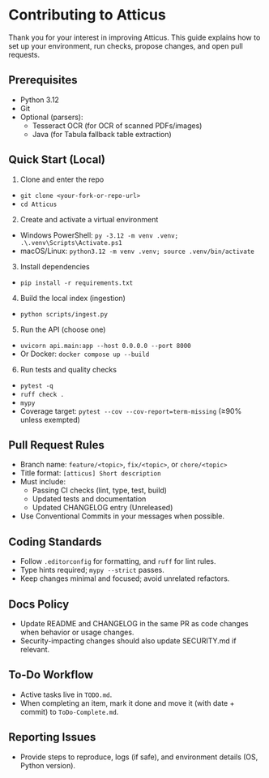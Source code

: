 # Contributing to Atticus

Thank you for your interest in improving Atticus. This guide explains how to set up your environment, run checks, propose changes, and open pull requests.

## Prerequisites

- Python 3.12
- Git
- Optional (parsers):
  - Tesseract OCR (for OCR of scanned PDFs/images)
  - Java (for Tabula fallback table extraction)

## Quick Start (Local)

1) Clone and enter the repo
- `git clone <your-fork-or-repo-url>`
- `cd Atticus`

2) Create and activate a virtual environment
- Windows PowerShell: `py -3.12 -m venv .venv; .\.venv\Scripts\Activate.ps1`
- macOS/Linux: `python3.12 -m venv .venv; source .venv/bin/activate`

3) Install dependencies
- `pip install -r requirements.txt`

4) Build the local index (ingestion)
- `python scripts/ingest.py`

5) Run the API (choose one)
- `uvicorn api.main:app --host 0.0.0.0 --port 8000`
- Or Docker: `docker compose up --build`

6) Run tests and quality checks
- `pytest -q`
- `ruff check .`
- `mypy`
- Coverage target: `pytest --cov --cov-report=term-missing` (≥90% unless exempted)

## Pull Request Rules

- Branch name: `feature/<topic>`, `fix/<topic>`, or `chore/<topic>`
- Title format: `[atticus] Short description`
- Must include:
  - Passing CI checks (lint, type, test, build)
  - Updated tests and documentation
  - Updated CHANGELOG entry (Unreleased)
- Use Conventional Commits in your messages when possible.

## Coding Standards

- Follow `.editorconfig` for formatting, and `ruff` for lint rules.
- Type hints required; `mypy --strict` passes.
- Keep changes minimal and focused; avoid unrelated refactors.

## Docs Policy

- Update README and CHANGELOG in the same PR as code changes when behavior or usage changes.
- Security-impacting changes should also update SECURITY.md if relevant.

## To-Do Workflow

- Active tasks live in `TODO.md`.
- When completing an item, mark it done and move it (with date + commit) to `ToDo-Complete.md`.

## Reporting Issues

- Provide steps to reproduce, logs (if safe), and environment details (OS, Python version).

